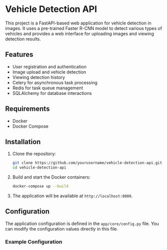 # Vehicle Detection API

This project is a FastAPI-based web application for vehicle detection in images. It uses a pre-trained Faster R-CNN model to detect various types of vehicles and provides a web interface for uploading images and viewing detection results.

## Features

- User registration and authentication
- Image upload and vehicle detection
- Viewing detection history
- Celery for asynchronous task processing
- Redis for task queue management
- SQLAlchemy for database interactions

## Requirements

- Docker
- Docker Compose

## Installation

1. Clone the repository:

    ```bash
    git clone https://github.com/yourusername/vehicle-detection-api.git
    cd vehicle-detection-api
    ```

2. Build and start the Docker containers:

    ```bash
    docker-compose up --build
    ```

3. The application will be available at `http://localhost:8000`.

## Configuration

The application configuration is defined in the `app/core/config.py` file. You can modify the configuration values directly in this file.

### Example Configuration
